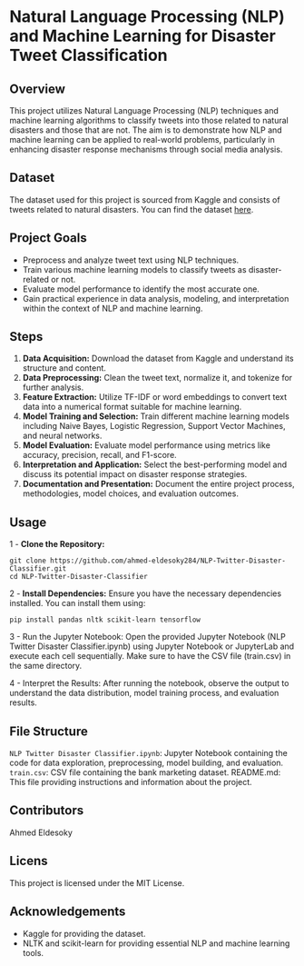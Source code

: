 # Natural Language Processing (NLP) and Machine Learning for Disaster Tweet Classification

## Overview
This project utilizes Natural Language Processing (NLP) techniques and machine learning algorithms to classify tweets into those related to natural disasters and those that are not. The aim is to demonstrate how NLP and machine learning can be applied to real-world problems, particularly in enhancing disaster response mechanisms through social media analysis.

## Dataset
The dataset used for this project is sourced from Kaggle and consists of tweets related to natural disasters. You can find the dataset [here](https://www.kaggle.com/competitions/nlp-getting-started).

## Project Goals
- Preprocess and analyze tweet text using NLP techniques.
- Train various machine learning models to classify tweets as disaster-related or not.
- Evaluate model performance to identify the most accurate one.
- Gain practical experience in data analysis, modeling, and interpretation within the context of NLP and machine learning.

## Steps
1. **Data Acquisition:** Download the dataset from Kaggle and understand its structure and content.
2. **Data Preprocessing:** Clean the tweet text, normalize it, and tokenize for further analysis.
3. **Feature Extraction:** Utilize TF-IDF or word embeddings to convert text data into a numerical format suitable for machine learning.
4. **Model Training and Selection:** Train different machine learning models including Naive Bayes, Logistic Regression, Support Vector Machines, and neural networks.
5. **Model Evaluation:** Evaluate model performance using metrics like accuracy, precision, recall, and F1-score.
6. **Interpretation and Application:** Select the best-performing model and discuss its potential impact on disaster response strategies.
7. **Documentation and Presentation:** Document the entire project process, methodologies, model choices, and evaluation outcomes.

## Usage
1 - **Clone the Repository:**
   ```
   git clone https://github.com/ahmed-eldesoky284/NLP-Twitter-Disaster-Classifier.git
   cd NLP-Twitter-Disaster-Classifier
```

2 - **Install Dependencies:**
  Ensure you have the necessary dependencies installed. You can install them using:
  ```
  pip install pandas nltk scikit-learn tensorflow
  ```
3 - Run the Jupyter Notebook:
  Open the provided Jupyter Notebook 
  (NLP Twitter Disaster Classifier.ipynb) using Jupyter Notebook or JupyterLab and execute each cell sequentially. Make sure to have the CSV 
  file (train.csv) in the same directory.

4 - Interpret the Results:
   After running the notebook, observe the output to understand the data distribution, model training process, and evaluation results.


## File Structure
  `NLP Twitter Disaster Classifier.ipynb`: Jupyter Notebook containing the code for data exploration, preprocessing, model building,
  and evaluation.
  `train.csv`: CSV file containing the bank marketing dataset.
  README.md: This file providing instructions and information about the project.
  
## Contributors
Ahmed Eldesoky
## Licens

This project is licensed under the MIT License.

## Acknowledgements
- Kaggle for providing the dataset.
- NLTK and scikit-learn for providing essential NLP and machine learning tools.
